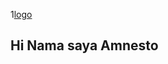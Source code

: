 1[logo](https://github.com/Neztho05/Neztho05/blob/main/IMG-20240611-WA0049_1.jpg)
## Hi Nama saya Amnesto 

